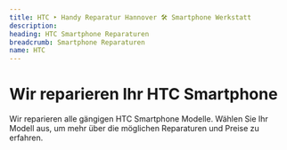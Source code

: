 ```yaml
---
title: HTC ‣ Handy Reparatur Hannover 🛠️ Smartphone Werkstatt
description: 
heading: HTC Smartphone Reparaturen
breadcrumb: Smartphone Reparaturen
name: HTC
---
```


# Wir reparieren Ihr HTC Smartphone
Wir reparieren alle gängigen HTC Smartphone Modelle. Wählen Sie Ihr Modell aus, um mehr über die möglichen Reparaturen und Preise zu erfahren.